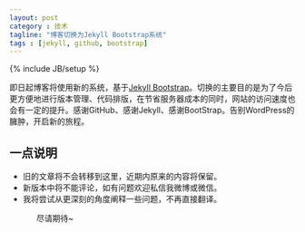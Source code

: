 ```yaml
---
layout: post
category : 技术
tagline: "博客切换为Jekyll Bootstrap系统"
tags : [jekyll, github, bootstrap]
---
```

{% include JB/setup %}

即日起博客将使用新的系统，基于[Jekyll Bootstrap](http://jekyllbootstrap.com/)。切换的主要目的是为了今后更方便地进行版本管理、代码排版，在节省服务器成本的同时，网站的访问速度也会有一定的提升。感谢GitHub、感谢Jekyll、感谢BootStrap。告别WordPress的臃肿，开启新的旅程。

## 一点说明

<ul>
<li>旧的文章将不会转移到这里，近期内原来的内容将保留。</li>
<li>新版本中将不能评论，如有问题欢迎私信我微博或微信。</li>
<li>我将尝试从更深刻的角度阐释一些问题，不再直接翻译。</li>
<ul>

尽请期待~







